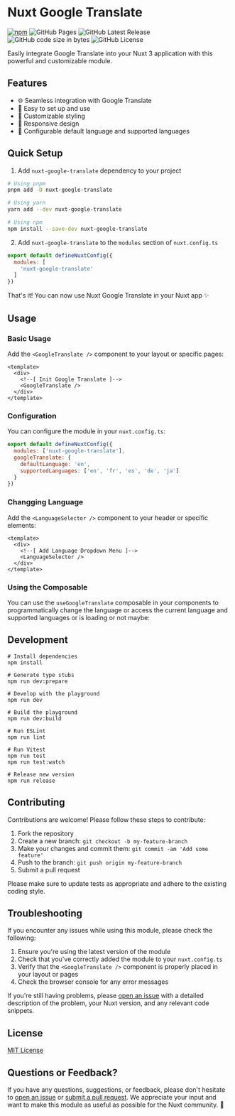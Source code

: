 # Nuxt Google Translate

[![npm](https://img.shields.io/npm/v/nuxt-google-translate?style=flat-square&color=cyan)](https://www.npmjs.com/package/nuxt-google-translate)
![GitHub Pages](https://img.shields.io/github/deployments/nexoscreation/nuxt-google-translate/github-pages.svg?style=flat-square&color=cyan)
![GitHub Latest Release](https://img.shields.io/github/v/release/nexoscreation/nuxt-google-translate.svg?style=flat-square&color=cyan)
![GitHub code size in bytes](https://img.shields.io/github/languages/code-size/nexoscreation/nuxt-google-translate.svg?style=flat-square&color=cyan)
![GitHub License](https://img.shields.io/github/license/nexoscreation/nuxt-google-translate.svg?style=flat-square&color=cyan)

<!-- [![npm](https://img.shields.io/npm/dt/nuxt-google-translate)](https://www.npmjs.com/package/nuxt-google-translate)
[![GitHub Workflow Status](https://img.shields.io/github/workflow/status/nexoscreation/nuxt-google-translate/ci)]() -->

Easily integrate Google Translate into your Nuxt 3 application with this powerful and customizable module.

## Features

- 🌐 Seamless integration with Google Translate
- 🚀 Easy to set up and use
- 🎨 Customizable styling
- 📱 Responsive design
- 🔧 Configurable default language and supported languages

## Quick Setup

1. Add `nuxt-google-translate` dependency to your project

```bash
# Using pnpm
pnpm add -D nuxt-google-translate

# Using yarn
yarn add --dev nuxt-google-translate

# Using npm
npm install --save-dev nuxt-google-translate
```

2. Add `nuxt-google-translate` to the `modules` section of `nuxt.config.ts`


```javascript
export default defineNuxtConfig({
  modules: [
    'nuxt-google-translate'
  ]
})
```

That's it! You can now use Nuxt Google Translate in your Nuxt app ✨

## Usage

### Basic Usage

Add the `<GoogleTranslate />` component to your layout or specific pages:

```vue
<template>
  <div>
    <!--[ Init Google Translate ]-->
    <GoogleTranslate />
  </div>
</template>
```

### Configuration

You can configure the module in your `nuxt.config.ts`:

```javascript
export default defineNuxtConfig({
  modules: ['nuxt-google-translate'],
  googleTranslate: {
    defaultLanguage: 'en',
    supportedLanguages: ['en', 'fr', 'es', 'de', 'ja']
  }
})
```

### Changging Language

Add the `<LanguageSelector />` component to your header or specific elements:

```vue
<template>
  <div>
    <!--[ Add Language Dropdown Menu ]-->
    <LanguageSelector />
  </div>
</template>
```

### Using the Composable

You can use the `useGoogleTranslate` composable in your components to programmatically change the language or access the current language and supported languages or is loading or not maybe:

<!-- 
```vue
<script setup>
import { useGoogleTranslate } from '#imports'

const { activeLanguage, setLanguage, supportedLanguages } = useGoogleTranslate()

// Change the language
const changeLanguage = (lang) => {
  setLanguage(lang)
}
</script>

<template>
  <div>
    <p>Current language: {{ activeLanguage }}</p>
    <select @change="changeLanguage($event.target.value)">
      <option v-for="lang in supportedLanguages" :key="lang" :value="lang">
        {{ lang }}
      </option>
    </select>
  </div>
</template>
``` 
-->

## Development

```shellscript
# Install dependencies
npm install

# Generate type stubs
npm run dev:prepare

# Develop with the playground
npm run dev

# Build the playground
npm run dev:build

# Run ESLint
npm run lint

# Run Vitest
npm run test
npm run test:watch

# Release new version
npm run release
```

## Contributing

Contributions are welcome! Please follow these steps to contribute:

1. Fork the repository
2. Create a new branch: `git checkout -b my-feature-branch`
3. Make your changes and commit them: `git commit -am 'Add some feature'`
4. Push to the branch: `git push origin my-feature-branch`
5. Submit a pull request


Please make sure to update tests as appropriate and adhere to the existing coding style.

## Troubleshooting

If you encounter any issues while using this module, please check the following:

1. Ensure you're using the latest version of the module
2. Check that you've correctly added the module to your `nuxt.config.ts`
3. Verify that the `<GoogleTranslate />` component is properly placed in your layout or pages
4. Check the browser console for any error messages


If you're still having problems, please [open an issue](https://github.com/nexoscreation/nuxt-google-translate/issues/new) with a detailed description of the problem, your Nuxt version, and any relevant code snippets.

## License

[MIT License](./LICENSE)

## Questions or Feedback?

If you have any questions, suggestions, or feedback, please don't hesitate to [open an issue](https://github.com/nexoscreation/nuxt-google-translate/issues/new) or [submit a pull request](https://github.com/nexoscreation/nuxt-google-translate/pulls). We appreciate your input and want to make this module as useful as possible for the Nuxt community. 🚀
